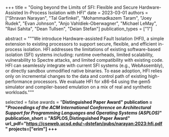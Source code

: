 +++
title = "Going beyond the Limits of SFI: Flexible and Secure Hardware-Assisted In-Process Isolation with HFI"
date = 2023-03-01
authors = ["Shravan Narayan", "Tal Garfinkel", "Mohammadkazem Taram", "Joey Rudek", "Evan Johnson", "Anjo Vahldiek-Oberwagner", "Michael LeMay", "Ravi Sahita", "Dean Tullsen", "Deian Stefan"]
publication_types = ["1"]

abstract = """We introduce Hardware-assisted Fault Isolation (HFI), a simple
extension to existing processors to support secure, flexible, and efficient
in-process isolation. HFI addresses the limitations of existing software-based
isolation (SFI) systems including: runtime overheads, limited scalability,
vulnerability to Spectre attacks, and limited compatibility with existing code.
HFI can seamlessly integrate with current SFI systems (e.g., WebAssembly), or
directly sandbox unmodified native binaries. To ease adoption, HFI relies only
on incremental changes to the data and control path of existing high-performance
processors. We evaluate HFI for x86-64 using the gem5 simulator and
compiler-based emulation on a mix of real and synthetic workloads."""

selected = false
awards = "<b>Distinguished Paper Award<b>"
publication = "*Proceedings of the ACM International Conference on Architectural Support for Programming Languages and Operating Systems (ASPLOS)*"
publication_short = "ASPLOS,<b>Distinguished Paper Award</b>"
url_pdf="https://cseweb.ucsd.edu/~dstefan/pubs/narayan:2023:hfi.pdf"
projects=["erim"]
+++

